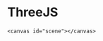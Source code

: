 # ThreeJS
<!-- My scene -->
	<canvas id="scene"></canvas>
<script src="three.min.js"></script>
<script src="GLTFLoader.js"></script>

<script>

//Get the height and the width of the window
var ww = window.innerWidth,
	wh = window.innerHeight;
speed=5;	
positionn=true;
	moveRight = true;
	rotateOnRed=true;
	counter=0;
	rotateCounts=0;
	numberOfRot = 3;
	angle = Math.PI/30;
	stopAt =((Math.PI/angle) * 2) *numberOfRot;
	console.log("angle:: ",angle);
	console.log("numberOfRot:: ",stopAt);
var scene;
var camera;
var renderer;

function init(){

	/* WEBGL RENDERER */

	//Create the webGl renderer from Three
	renderer = new THREE.WebGLRenderer({canvas : document.getElementById('scene')});
	//Set the background of our scene
	renderer.setClearColor(0x000000);
	//Set the size of my renderer, I want it to be fullscreen
	renderer.setSize(ww,wh);


	/* SCENE */

	//Create my scene
	scene = new THREE.Scene();


	/* CAMERA */

	//Create a new Perspective Camera with four parameters
	
	camera = new THREE.PerspectiveCamera(100, ww/wh, 0.1, 10000 );
	//We set our camera at x:0,y:0 and z:500
	camera.position.set(0, 0, 500);
	//And finally we add our camera in our scene
	scene.add(camera);

 var directionLight = new THREE.DirectionalLight(0xFFFFFF, 0.5);
        directionLight.position.set(0, 10, 0);
        scene.add(directionLight);
		
		 var ambientLight = new THREE.AmbientLight(0xFFFFFF, 15);
        scene.add(ambientLight);


	//Create our spheres
	 manySpheres();
	 createShapes();
	 canon();







};

function manySpheres(){

	spheres = new THREE.Object3D();

	/* The Sphere */
    sphereGeometry = new THREE.SphereGeometry(2, 50, 50);
    sphereMaterial = new THREE.MeshBasicMaterial( {color:0xffffff} );//F8FF12

	//Generate 300 random spheres
	for(var i=0;i<300;i++){
		sphere = new THREE.Mesh( sphereGeometry, sphereMaterial );
		//Set random positions
		sphere.rotation.x = (Math.random()-.5)*Math.PI;
		sphere.rotation.y = (Math.random()-.5)*Math.PI;
		sphere.rotation.z = (Math.random()-.5)*Math.PI;

		sphere.position.x = (Math.random()-.5)*ww;
		sphere.position.y = (Math.random()-.5)*wh;
		sphere.position.z = (Math.random()-.5)*500;

		//Add the new cube in the 3D object
		spheres.add(sphere);
	}
	//spheres.translateY(500);

	//Add my spheres in my scene
	scene.add(spheres);
};

function createShapes(){
 geometry = new THREE.PlaneGeometry( 1000, 1000 );
 material = new THREE.MeshBasicMaterial( {color: 0xffffff, side: THREE.DoubleSide, transparent: true,opacity: 0.2} );
 plane = new THREE.Mesh( geometry, material );
 plane.rotation.x=-Math.PI/4;
scene.add( plane );
};


var mainSphere;
function canon(){

	cylinders = new THREE.Object3D();



 geometry3 = new THREE.BoxGeometry( 300, 40, 40 );
 material3 = new THREE.MeshBasicMaterial( {color: 0x00ff00} );
 cube = new THREE.Mesh( geometry3, material3 );
cube.position.y=-400;
cylinders.add( cube );

 geometry4 = new THREE.BoxGeometry( 50, 10, 10 );
 material4 = new THREE.MeshBasicMaterial( {color: 0x0000ff} );
 cube1 = new THREE.Mesh( geometry4, material4 );
cube1.position.y=-360;
cylinders.add( cube1 );

	sphereGeometry1 = new THREE.SphereGeometry(20,150,150);
	sphereMaterial1 = new THREE.MeshBasicMaterial({color:0xffffff});
	mainSphere = new THREE.Mesh(sphereGeometry1,sphereMaterial1);
    mainSphere.position.y=-370;
	
	cylinders.add(mainSphere);
	
	//Add my spheres in my scene
	scene.add(cylinders);
};

   var corona1;
   var corona2;
   var loader = new THREE.GLTFLoader();
        loader.load("models/corona.glb", function (model) {
		corona5=model.scene;
            corona5.scale.set(50, 50, 10);
            corona5.position.set(80, 400, -300);
            //added the model to the scene after it's loaded
            scene.add(corona5);
			});
			var loader = new THREE.GLTFLoader();
        loader.load("models/corona.glb", function (model) {
            model.scene.scale.set(50, 50, 10);
            model.scene.position.set(-350, 400, -300);
            //added the model to the scene after it's loaded
            scene.add(model.scene);
        });
					var loader = new THREE.GLTFLoader();
        loader.load("models/corona.glb", function (model) {
            model.scene.scale.set(50, 50, 10);
            model.scene.position.set(-150, 400, -300);
            //added the model to the scene after it's loaded
            scene.add(model.scene);
        });
							var loader = new THREE.GLTFLoader();
        loader.load("models/corona.glb", function (model) {
            model.scene.scale.set(50, 50, 10);
            model.scene.position.set(300, 400, -300);
            //added the model to the scene after it's loaded
            scene.add(model.scene);
        });
		 loader.load("models/corona.glb", function (model) {
		 corona4=model.scene;
            corona4.scale.set(50, 50, 10);
            corona4.position.set(80, 210, -100);
            //added the model to the scene after it's loaded
            scene.add(corona4);
        });
		 loader.load("models/corona.glb", function (model) {
            model.scene.scale.set(50, 50, 10);
            model.scene.position.set(-350, 210, -100);
            //added the model to the scene after it's loaded
            scene.add(model.scene);
        });
		 loader.load("models/corona.glb", function (model) {
            model.scene.scale.set(50, 50, 10);
            model.scene.position.set(-150, 210, -100);
            //added the model to the scene after it's loaded
            scene.add(model.scene);
        });
		 loader.load("models/corona.glb", function (model) {
            model.scene.scale.set(50, 50, 10);
            model.scene.position.set(300, 210, -100);
            //added the model to the scene after it's loaded
            scene.add(model.scene);
        });
		 loader.load("models/corona.glb", function (model) {
           corona1=model.scene;
		   corona1.scale.set(50, 50, 10);
            corona1.position.set(80, 75, 1);
            //added the model to the scene after it's loaded
            scene.add(corona1);
        });
		 loader.load("models/corona.glb", function (model) {
            corona2=model.scene;
            corona2.scale.set(50, 50, 10);
            corona2.position.set(-350, 75, 1);
            //added the model to the scene after it's loaded
            scene.add(corona2);
		});
		 loader.load("models/corona.glb", function (model) {
		 corona3 = model.scene;
            corona3.scale.set(50, 50, 10);
            corona3.position.set(-150, 75, 1);
            //added the model to the scene after it's loaded
            scene.add(corona3);
		});
		 loader.load("models/corona.glb", function (model) {
            model.scene.scale.set(50, 50, 10);
            model.scene.position.set(300, 75, 1);
            //added the model to the scene after it's loaded
            scene.add(model.scene);
		});
		
		

		
		
		
		
		function touching(a, d) {
  let b1 = a.position.y - a.geometry.parameters.height / 2;
  let t1 = a.position.y + a.geometry.parameters.height / 2;
  let r1 = a.position.x + a.geometry.parameters.width / 2;
  let l1 = a.position.x - a.geometry.parameters.width / 2;
  let f1 = a.position.z - a.geometry.parameters.depth / 2;
  let B1 = a.position.z + a.geometry.parameters.depth / 2;
  let b2 = d.position.y - d.geometry.parameters.height / 2;
  let t2 = d.position.y + d.geometry.parameters.height / 2;
  let r2 = d.position.x + d.geometry.parameters.width / 2;
  let l2 = d.position.x - d.geometry.parameters.width / 2;
  let f2 = d.position.z - d.geometry.parameters.depth / 2;
  let B2 = d.position.z + d.geometry.parameters.depth / 2;
  if (t1 < b2 || r1 < l2 || b1 > t2 || l1 > r2 || f1 > B2 || B1 < f2) {
    return false;
  }
  return true;
}
		
		
		
		
		
	/*function removecorona(){

	if(Math.abs(mainSphere.position.x - model.position.x)<45 && Math.abs(mainsphere.position.z - model.position.z)<45){

		scene.remove(model);
	}
	
};*/





var bulletMoving=false;
var bulletsCount=0;
function hitCorona(){
   mainSphere.position.y+=4;
if(mainSphere.position.y.toFixed(1)>35){
if(bulletsCount==0){
scene.remove(corona1);
}
if(bulletsCount==1){
scene.remove(corona2);
}
if(bulletsCount==2){
scene.remove(corona3);
}
if(bulletsCount==3){
scene.remove(corona4);
}
if(bulletsCount==4){
scene.remove(corona5);
}
bulletsCount++;
mainSphere.position.y=-370;
bulletMoving=false;
}
}





//create the key board input on the sphere using arrows of key board
document.onkeydown = function (e) {
            if (e.keyCode == '38')//Up
             {  console.log("up");
 bulletMoving=true;
                
	   } 

            else if (e.keyCode == '37')//Right
              { console.log("right");
			  cylinders.position.x -= speed*2;}
            else if (e.keyCode == '39')//Left
              {  cylinders.position.x += speed*2;}
         
                
        };

	

		
	

		
//Init our scene
init();

    function animate() {

          
            requestAnimationFrame(animate);
		renderer.render(scene,camera);
          if(bulletMoving){

         hitCorona();

        }
}



        animate();

        
</script>

